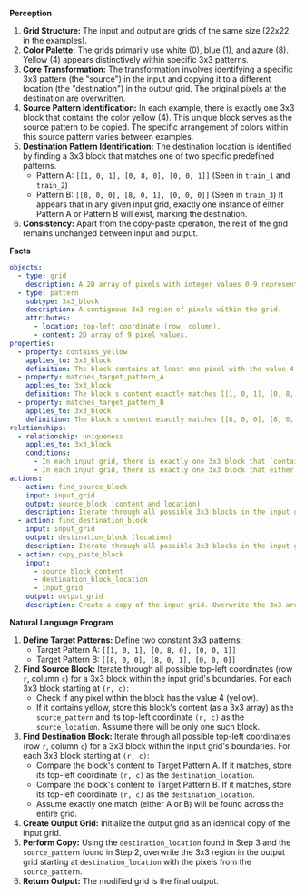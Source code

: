**Perception**

1.  **Grid Structure:** The input and output are grids of the same size (22x22 in the examples).
2.  **Color Palette:** The grids primarily use white (0), blue (1), and azure (8). Yellow (4) appears distinctively within specific 3x3 patterns.
3.  **Core Transformation:** The transformation involves identifying a specific 3x3 pattern (the "source") in the input and copying it to a different location (the "destination") in the output grid. The original pixels at the destination are overwritten.
4.  **Source Pattern Identification:** In each example, there is exactly one 3x3 block that contains the color yellow (4). This unique block serves as the source pattern to be copied. The specific arrangement of colors within this source pattern varies between examples.
5.  **Destination Pattern Identification:** The destination location is identified by finding a 3x3 block that matches one of two specific predefined patterns.
    *   Pattern A: `[[1, 0, 1], [0, 8, 0], [0, 0, 1]]` (Seen in `train_1` and `train_2`)
    *   Pattern B: `[[8, 0, 0], [8, 0, 1], [0, 0, 0]]` (Seen in `train_3`)
    It appears that in any given input grid, exactly one instance of either Pattern A or Pattern B will exist, marking the destination.
6.  **Consistency:** Apart from the copy-paste operation, the rest of the grid remains unchanged between input and output.

**Facts**


```yaml
objects:
  - type: grid
    description: A 2D array of pixels with integer values 0-9 representing colors. Input and output grids have the same dimensions.
  - type: pattern
    subtype: 3x3_block
    description: A contiguous 3x3 region of pixels within the grid.
    attributes:
      - location: top-left coordinate (row, column).
      - content: 2D array of 9 pixel values.
properties:
  - property: contains_yellow
    applies_to: 3x3_block
    definition: The block contains at least one pixel with the value 4 (yellow).
  - property: matches_target_pattern_A
    applies_to: 3x3_block
    definition: The block's content exactly matches [[1, 0, 1], [0, 8, 0], [0, 0, 1]].
  - property: matches_target_pattern_B
    applies_to: 3x3_block
    definition: The block's content exactly matches [[8, 0, 0], [8, 0, 1], [0, 0, 0]].
relationships:
  - relationship: uniqueness
    applies_to: 3x3_block
    conditions:
      - In each input grid, there is exactly one 3x3 block that `contains_yellow`. This is the "source_block".
      - In each input grid, there is exactly one 3x3 block that either `matches_target_pattern_A` or `matches_target_pattern_B`. This is the "destination_block".
actions:
  - action: find_source_block
    input: input_grid
    output: source_block (content and location)
    description: Iterate through all possible 3x3 blocks in the input grid and identify the unique block that `contains_yellow`.
  - action: find_destination_block
    input: input_grid
    output: destination_block (location)
    description: Iterate through all possible 3x3 blocks in the input grid and identify the unique block that `matches_target_pattern_A` or `matches_target_pattern_B`.
  - action: copy_paste_block
    input:
      - source_block_content
      - destination_block_location
      - input_grid
    output: output_grid
    description: Create a copy of the input grid. Overwrite the 3x3 area starting at the `destination_block_location` with the `source_block_content`.
```


**Natural Language Program**

1.  **Define Target Patterns:** Define two constant 3x3 patterns:
    *   Target Pattern A: `[[1, 0, 1], [0, 8, 0], [0, 0, 1]]`
    *   Target Pattern B: `[[8, 0, 0], [8, 0, 1], [0, 0, 0]]`
2.  **Find Source Block:** Iterate through all possible top-left coordinates (row `r`, column `c`) for a 3x3 block within the input grid's boundaries. For each 3x3 block starting at `(r, c)`:
    *   Check if any pixel within the block has the value 4 (yellow).
    *   If it contains yellow, store this block's content (as a 3x3 array) as the `source_pattern` and its top-left coordinate `(r, c)` as the `source_location`. Assume there will be only one such block.
3.  **Find Destination Block:** Iterate through all possible top-left coordinates (row `r`, column `c`) for a 3x3 block within the input grid's boundaries. For each 3x3 block starting at `(r, c)`:
    *   Compare the block's content to Target Pattern A. If it matches, store its top-left coordinate `(r, c)` as the `destination_location`.
    *   Compare the block's content to Target Pattern B. If it matches, store its top-left coordinate `(r, c)` as the `destination_location`.
    *   Assume exactly one match (either A or B) will be found across the entire grid.
4.  **Create Output Grid:** Initialize the output grid as an identical copy of the input grid.
5.  **Perform Copy:** Using the `destination_location` found in Step 3 and the `source_pattern` found in Step 2, overwrite the 3x3 region in the output grid starting at `destination_location` with the pixels from the `source_pattern`.
6.  **Return Output:** The modified grid is the final output.